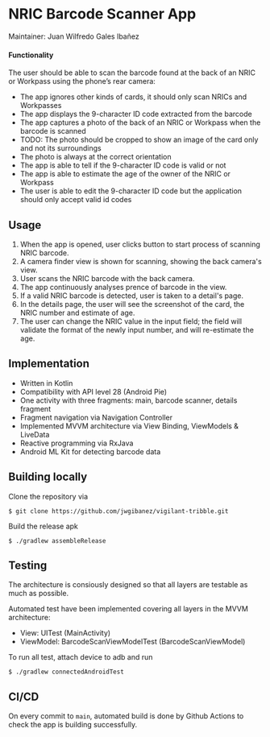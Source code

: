 # NRIC Barcode Scanner App

Maintainer: Juan Wilfredo Gales Ibañez

#### Functionality

The user should be able to scan the barcode found at the back of an NRIC or Workpass using the phone’s rear camera:
- The app ignores other kinds of cards, it should only scan NRICs and Workpasses
- The app displays the 9-character ID code extracted from the barcode
- The app captures a photo of the back of an NRIC or Workpass when
the barcode is scanned
- TODO: The photo should be cropped to show an image of the card only and not its
surroundings
- The photo is always at the correct orientation
- The app is able to tell if the 9-character ID code is valid or not
- The app is able to estimate the age of the owner of the NRIC or Workpass
- The user is able to edit the 9-character ID code but the application should only
accept valid id codes

## Usage

1. When the app is opened, user clicks button to start process of scanning NRIC barcode.
2. A camera finder view is shown for scanning, showing the back camera's view.
3. User scans the NRIC barcode with the back camera.
4. The app continuously analyses prence of barcode in the view.
5. If a valid NRIC barcode is detected, user is taken to a detail's page.
6. In the details page, the user will see the screenshot of the card, the NRIC number and estimate of age.
7. The user can change the NRIC value in the input field; the field will validate the format of the newly input number, and will re-estimate the age.

## Implementation

- Written in Kotlin
- Compatibility with API level 28 (Android Pie)
- One activity with three fragments: main, barcode scanner, details fragment
- Fragment navigation via Navigation Controller
- Implemented MVVM architecture via View Binding, ViewModels & LiveData
- Reactive programming via RxJava
- Android ML Kit for detecting barcode data

## Building locally

Clone the repository via
```
$ git clone https://github.com/jwgibanez/vigilant-tribble.git
```

Build the release apk
```
$ ./gradlew assembleRelease
```

## Testing

The architecture is consiously designed so that all layers are testable as much as possible.

Automated test have been implemented covering all layers in the MVVM architecture:
- View: UITest (MainActivity)
- ViewModel: BarcodeScanViewModelTest (BarcodeScanViewModel)

To run all test, attach device to adb and run
```
$ ./gradlew connectedAndroidTest
```

## CI/CD

On every commit to `main`, automated build is done by Github Actions to check the app is building successfully.
